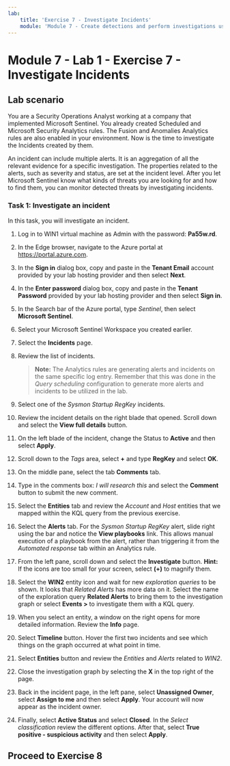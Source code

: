 ```yaml
---
lab:
    title: 'Exercise 7 - Investigate Incidents'
    module: 'Module 7 - Create detections and perform investigations using Microsoft Sentinel'
---
```


# Module 7 - Lab 1 - Exercise 7 - Investigate Incidents

## Lab scenario

You are a Security Operations Analyst working at a company that implemented Microsoft Sentinel. You already created Scheduled and Microsoft Security Analytics rules. The Fusion and Anomalies Analytics rules are also enabled in your environment. Now is the time to investigate the Incidents created by them.

An incident can include multiple alerts. It is an aggregation of all the relevant evidence for a specific investigation. The properties related to the alerts, such as severity and status, are set at the incident level. After you let Microsoft Sentinel know what kinds of threats you are looking for and how to find them, you can monitor detected threats by investigating incidents.


### Task 1: Investigate an incident

In this task, you will investigate an incident.

1. Log in to WIN1 virtual machine as Admin with the password: **Pa55w.rd**.  

1. In the Edge browser, navigate to the Azure portal at https://portal.azure.com.

1. In the **Sign in** dialog box, copy and paste in the **Tenant Email** account provided by your lab hosting provider and then select **Next**.

1. In the **Enter password** dialog box, copy and paste in the **Tenant Password** provided by your lab hosting provider and then select **Sign in**.

1. In the Search bar of the Azure portal, type *Sentinel*, then select **Microsoft Sentinel**.

1. Select your Microsoft Sentinel Workspace you created earlier.

1. Select the **Incidents** page.

1. Review the list of incidents.

    >**Note:** The Analytics rules are generating alerts and incidents on the same specific log entry. Remember that this was done in the *Query scheduling* configuration to generate more alerts and incidents to be utilized in the lab.
  
1. Select one of the *Sysmon Startup RegKey* incidents.

1. Review the incident details on the right blade that opened. Scroll down and select the **View full details** button.

1. On the left blade of the incident, change the Status to **Active** and then select **Apply**.

1. Scroll down to the *Tags* area, select **+** and type **RegKey** and select **OK**.

1. On the middle pane, select the tab **Comments** tab.

1. Type in the comments box: *I will research this* and select the **Comment** button to submit the new comment.

1. Select the **Entities** tab and review the *Account* and *Host* entities that we mapped within the KQL query from the previous exercise.

1. Select the **Alerts** tab. For the *Sysmon Startup RegKey* alert, slide right using the bar and notice the **View playbooks** link. This allows manual execution of a playbook from the alert, rather than triggering it from the *Automated response* tab within an Analytics rule.

1. From the left pane, scroll down and select the **Investigate** button. **Hint:** If the icons are too small for your screen, select **(+)** to magnify them.

1. Select the **WIN2** entity icon and wait for new *exploration queries* to be shown. It looks that *Related Alerts* has more data on it. Select the name of the exploration query **Related Alerts** to bring them to the investigation graph or select **Events >** to investigate them with a KQL query.

1.	When you select an entity, a window on the right opens for more detailed information. Review the **Info** page.

1. Select **Timeline** button. Hover the first two incidents and see which things on the graph occurred at what point in time.

1. Select **Entities** button and review the *Entities* and *Alerts* related to *WIN2*.

1. Close the investigation graph by selecting the **X** in the top right of the page.

1. Back in the incident page, in the left pane, select **Unassigned Owner**, select **Assign to me** and then select **Apply**. Your account will now appear as the incident owner.

1. Finally, select **Active Status** and select **Closed**. In the *Select classification* review the different options. After that, select **True positive - suspicious activity** and then select **Apply**.

## Proceed to Exercise 8
